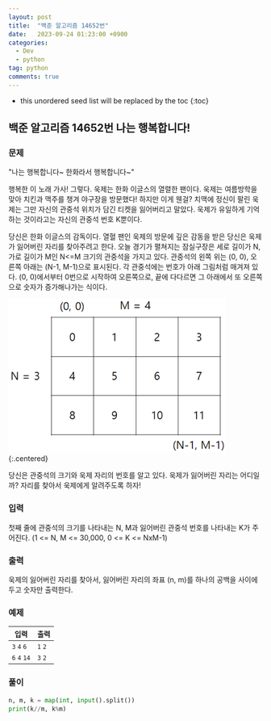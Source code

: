 ```yaml
---
layout: post
title:  "백준 알고리즘 14652번"
date:   2023-09-24 01:23:00 +0900
categories: 
  - Dev
  - python
tag: python
comments: true
---
```


* this unordered seed list will be replaced by the toc
{:toc}

## 백준 알고리즘 14652번 나는 행복합니다!

### 문제

"나는 행복합니다~ 한화라서 행복합니다~"

행복한 이 노래 가사! 그렇다. 욱제는 한화 이글스의 열렬한 팬이다. 욱제는 여름방학을 맞아 치킨과 맥주를 챙겨 야구장을 방문했다! 하지만 이게 웬걸? 치맥에 정신이 팔린 욱제는 그만 자신의 관중석 위치가 담긴 티켓을 잃어버리고 말았다. 욱제가 유일하게 기억하는 것이라고는 자신의 관중석 번호 K뿐이다.

당신은 한화 이글스의 감독이다. 열혈 팬인 욱제의 방문에 깊은 감동을 받은 당신은 욱제가 잃어버린 자리를 찾아주려고 한다. 오늘 경기가 펼쳐지는 잠실구장은 세로 길이가 N, 가로 길이가 M인 N<=M 크기의 관중석을 가지고 있다. 관중석의 왼쪽 위는 (0, 0), 오른쪽 아래는 (N-1, M-1)으로 표시된다. 각 관중석에는 번호가 아래 그림처럼 매겨져 있다. (0, 0)에서부터 0번으로 시작하여 오른쪽으로, 끝에 다다르면 그 아래에서 또 오른쪽으로 숫자가 증가해나가는 식이다.

![관중석 그림](../../assets/img/python/baekjoon_14652.png){:.centered}

당신은 관중석의 크기와 욱제 자리의 번호를 알고 있다. 욱제가 잃어버린 자리는 어디일까? 자리를 찾아서 욱제에게 알려주도록 하자!

### 입력

첫째 줄에 관중석의 크기를 나타내는 N, M과 잃어버린 관중석 번호를 나타내는 K가 주어진다. (1 <= N, M <= 30,000, 0 <= K <= NxM-1)

### 출력

욱제의 잃어버린 자리를 찾아서, 잃어버린 자리의 좌표 (n, m)를 하나의 공백을 사이에 두고 숫자만 출력한다.

### 예제

| 입력 | 출력 |
| --- | --- |
| `3` `4` `6` | `1` `2` |
| `6` `4` `14` | `3` `2` |

### 풀이

```py
n, m, k = map(int, input().split())
print(k//m, k%m)
```